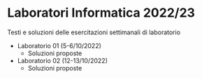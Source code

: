 # Laboratori Informatica 2022/23
Testi e soluzioni delle esercitazioni settimanali di laboratorio

* Laboratorio 01 (5-6/10/2022)
  * Soluzioni proposte
* Laboratorio 02 (12-13/10/2022)
  * Soluzioni proposte
